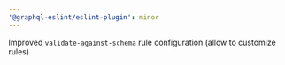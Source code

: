 ```yaml
---
'@graphql-eslint/eslint-plugin': minor
---
```


Improved `validate-against-schema` rule configuration (allow to customize rules)
